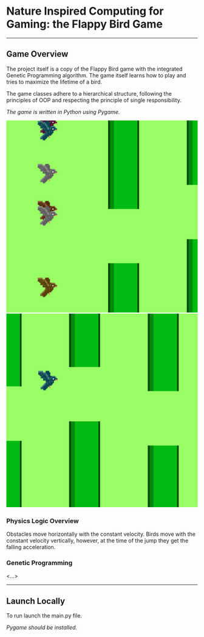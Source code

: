 # Nature Inspired Computing for Gaming: the Flappy Bird Game

---

## Game Overview
The project itself is a copy of the Flappy Bird game with the integrated Genetic Programming algorithm. 
The game itself learns how to play and tries to maximize the lifetime of a bird.

The game classes adhere to a hierarchical structure, following the principles of OOP and respecting the principle of single responsibility.

*The game is written in Python using Pygame.*

![](https://github.com/scrii/gp-flappy-bird/raw/main/screenshots/1.jpg)
![](https://github.com/scrii/gp-flappy-bird/raw/main/screenshots/2.jpg)

### Physics Logic Overview

Obstacles move horizontally with the constant velocity. Birds move with the constant velocity vertically, however, at the time of the jump they get the falling acceleration.

### Genetic Programming

<...>

---

##  Launch Locally

To run launch the main.py file.

*Pygame should be installed.*
